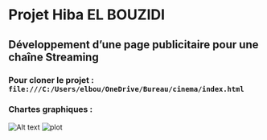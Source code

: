 # Projet Hiba EL BOUZIDI

## Développement d’une page publicitaire pour une chaîne Streaming

### Pour cloner le projet : `file:///C:/Users/elbou/OneDrive/Bureau/cinema/index.html`

### Chartes graphiques : 
 ![Alt text](relative/path/to/img/png?raw=true "cinema")
 ![plot](./asset/cinema.png/plot.png)